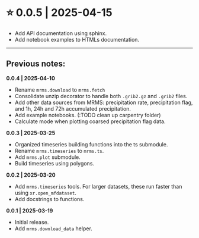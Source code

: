 # ⭐ 0.0.5 | 2025-04-15
- Add API documentation using sphinx.
- Add notebook examples to HTMLs documentation.

___________

## Previous notes:

**0.0.4 | 2025-04-10**
- Rename `mrms.download` to `mrms.fetch`
- Consolidate unzip decorator to handle both `.grib2.gz` and `.grib2` files.
- Add other data sources from MRMS: precipitation rate, precipitation flag, and 1h, 24h and 72h accumulated precipitation. 
- Add example notebooks. (:TODO clean up carpentry folder)
- Calculate mode when plotting coarsed precipitation flag data.

**0.0.3 | 2025-03-25**
- Organized timeseries building functions into the ts submodule.
- Rename `mrms.timeseries` to `mrms.ts`.
- Add `mrms.plot` submodule.
- Build timeseries using polygons.

**0.0.2 | 2025-03-20**
- Add `mrms.timeseries` tools. For larger datasets, these run faster than using `xr.open_mfdataset`.
- Add docstrings to functions.

**0.0.1 | 2025-03-19**
- Initial release.
- Add `mrms.download_data` helper.